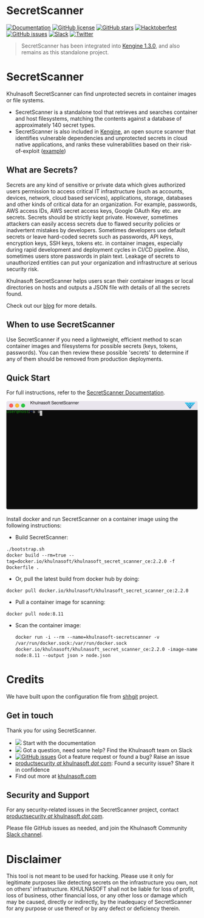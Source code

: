 # SecretScanner

[![Documentation](https://img.shields.io/badge/documentation-read-green)](https://community.khulnasoft.com/docs/secretscanner/)
[![GitHub license](https://img.shields.io/github/license/khulnasoft/SecretScanner)](https://github.com/khulnasoft-lab/SecretScanner/blob/master/LICENSE)
[![GitHub stars](https://img.shields.io/github/stars/khulnasoft/SecretScanner)](https://github.com/khulnasoft-lab/SecretScanner/stargazers)
[![Hacktoberfest](https://img.shields.io/github/hacktoberfest/2022/khulnasoft/SecretScanner)](https://github.com/khulnasoft-lab/SecretScanner/issues)
[![GitHub issues](https://img.shields.io/github/issues/khulnasoft/SecretScanner)](https://github.com/khulnasoft-lab/SecretScanner/issues)
[![Slack](https://img.shields.io/badge/slack-@khulnasoft-blue.svg?logo=slack)](https://join.slack.com/t/khulnasoft-community/shared_invite/zt-podmzle9-5X~qYx8wMaLt9bGWwkSdgQ)
[![Twitter](https://img.shields.io/twitter/url?style=social&url=https%3A%2F%2Fgithub.com%2Fkhulnasoft%2FSecretScanner)](https://twitter.com/intent/tweet?text=Check%20this%20out%3A&url=https%3A%2F%2Fgithub.com%2Fkhulnasoft%2FSecretScanner)


> SecretScanner has been integrated into [Kengine 1.3.0](https://github.com/github.com/khulnasoft/Kengine), and also remains as this standalone project.

# SecretScanner

Khulnasoft SecretScanner can find unprotected secrets in container images or file systems.

* SecretScanner is a standalone tool that retrieves and searches container and host filesystems, matching the contents against a database of approximately 140 secret types.
* SecretScanner is also included in [Kengine](https://github.com/github.com/khulnasoft/Kengine), an open source scanner that identifies vulnerable dependencies and unprotected secrets in cloud native applications, and ranks these vulnerabilities based on their risk-of-exploit ([example](https://github.com/github.com/khulnasoft/Kengine/wiki/Scanning-Production-Deployments))

## What are Secrets?

Secrets are any kind of sensitive or private data which gives authorized users permission to access critical IT infrastructure (such as accounts, devices, network, cloud based services), applications, storage, databases and other kinds of critical data for an organization. For example, passwords, AWS access IDs, AWS secret access keys, Google OAuth Key etc. are secrets. Secrets should be strictly kept private. However, sometimes attackers can easily access secrets due to flawed security policies or inadvertent mistakes by developers. Sometimes developers use default secrets or leave hard-coded secrets such as passwords, API keys, encryption keys, SSH keys, tokens etc. in container images, especially during rapid development and deployment cycles in CI/CD pipeline. Also, sometimes users store passwords in plain text. Leakage of secrets to unauthorized entities can put your organization and infrastructure at serious security risk.

Khulnasoft SecretScanner helps users scan their container images or local directories on hosts and outputs a JSON file with details of all the secrets found.

Check out our [blog](https://medium.com/khulnasoft-cloud-native-security/detecting-secrets-to-reduce-attack-surface-3405ee6329b5) for more details.

## When to use SecretScanner

Use SecretScanner if you need a lightweight, efficient method to scan container images and filesystems for possible secrets (keys, tokens, passwords). You can then review these possible 'secrets' to determine if any of them should be removed from production deployments.

## Quick Start

For full instructions, refer to the [SecretScanner Documentation](https://community.khulnasoft.com/docs/secretscanner/).

![SecretScanner QuickStart](docs/docs/secretscanner/img/secretscanner.svg)

Install docker and run SecretScanner on a container image using the following instructions:

* Build SecretScanner:
```shell
./bootstrap.sh
docker build --rm=true --tag=docker.io/khulnasoft/khulnasoft_secret_scanner_ce:2.2.0 -f Dockerfile .
```

* Or, pull the latest build from docker hub by doing:
```shell
docker pull docker.io/khulnasoft/khulnasoft_secret_scanner_ce:2.2.0
```

* Pull a container image for scanning:
```shell
docker pull node:8.11
```

* Scan the container image:
    ```shell
    docker run -i --rm --name=khulnasoft-secretscanner -v /var/run/docker.sock:/var/run/docker.sock docker.io/khulnasoft/khulnasoft_secret_scanner_ce:2.2.0 -image-name node:8.11 --output json > node.json
    ```

# Credits

We have built upon the configuration file from [shhgit](https://github.com/eth0izzle/shhgit) project.

## Get in touch

Thank you for using SecretScanner.

 * [<img src="https://img.shields.io/badge/documentation-read-green">](https://community.khulnasoft.com/docs/secretscanner/) Start with the documentation
 * [<img src="https://img.shields.io/badge/slack-@khulnasoft-blue.svg?logo=slack">](https://join.slack.com/t/khulnasoft-community/shared_invite/zt-podmzle9-5X~qYx8wMaLt9bGWwkSdgQ) Got a question, need some help?  Find the Khulnasoft team on Slack
 * [![GitHub issues](https://img.shields.io/github/issues/khulnasoft/SecretScanner)](https://github.com/khulnasoft-lab/SecretScanner/issues) Got a feature request or found a bug? Raise an issue
 * [productsecurity *at* khulnasoft *dot* com](SECURITY.md): Found a security issue? Share it in confidence
 * Find out more at [khulnasoft.com](https://khulnasoft.com/)

## Security and Support

For any security-related issues in the SecretScanner project, contact [productsecurity *at* khulnasoft *dot* com](SECURITY.md).

Please file GitHub issues as needed, and join the Khulnasoft Community [Slack channel](https://join.slack.com/t/khulnasoft-community/shared_invite/zt-podmzle9-5X~qYx8wMaLt9bGWwkSdgQ).


# Disclaimer

This tool is not meant to be used for hacking. Please use it only for legitimate purposes like detecting secrets on the infrastructure you own, not on others' infrastructure. KHULNASOFT shall not be liable for loss of profit, loss of business, other financial loss, or any other loss or damage which may be caused, directly or indirectly, by the inadequacy of SecretScanner for any purpose or use thereof or by any defect or deficiency therein.
